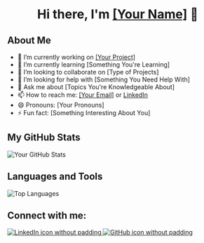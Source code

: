 <h1 align="center">Hi there, I'm <a href="https://your-website-link.com/">[Your Name]</a> 👋</h1>

<h2>About Me</h2>
<ul>
  <li>🔭 I’m currently working on <a href="[Link to Your Project]">[Your Project]</a></li>
  <li>🌱 I’m currently learning [Something You're Learning]</li>
  <li>👯 I’m looking to collaborate on [Type of Projects]</li>
  <li>🤔 I’m looking for help with [Something You Need Help With]</li>
  <li>💬 Ask me about [Topics You're Knowledgeable About]</li>
  <li>📫 How to reach me: <a href="mailto:your-email@example.com">[Your Email]</a> or <a href="[Your LinkedIn Profile URL]">LinkedIn</a></li>
  <li>😄 Pronouns: [Your Pronouns]</li>
  <li>⚡ Fun fact: [Something Interesting About You]</li>
</ul>

<h2>My GitHub Stats</h2>
<p>
  <img src="https://github-readme-stats.vercel.app/api?username=yourusername&show_icons=true" alt="Your GitHub Stats"/>
</p>

<h2>Languages and Tools</h2>
<p>
  <img src="https://github-readme-stats.vercel.app/api/top-langs/?username=yourusername&layout=compact" alt="Top Languages"/>
</p>

<h2>Connect with me:</h2>
<p>
  <a href="https://www.linkedin.com/in/yourlinkedinprofile/">
    <img src="https://raw.githubusercontent.com/MartinHeinz/MartinHeinz/master/linkedin-3-16.png" alt="LinkedIn icon without padding"/>
  </a>
  <a href="https://www.github.com/yourusername/">
    <img src="https://raw.githubusercontent.com/MartinHeinz/MartinHeinz/master/github-16.png" alt="GitHub icon without padding"/>
  </a>
</p>
